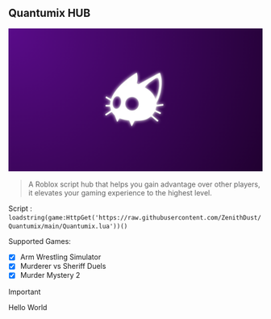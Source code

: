 ## Quantumix HUB
![logo](/files/thumbnail.png)
> A Roblox script hub that helps you gain advantage over other players, it elevates your gaming experience to the highest level.

Script :
```loadstring(game:HttpGet('https://raw.githubusercontent.com/ZenithDust/Quantumix/main/Quantumix.lua'))()```

Supported Games:
- [x] Arm Wrestling Simulator
- [x] Murderer vs Sheriff Duels
- [x] Murder Mystery 2

> [!IMPORTANT]
> Hello World
